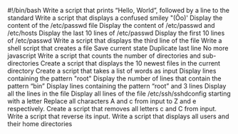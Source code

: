 #!/bin/bash
Write a script that prints “Hello, World”, followed by a line to the standard
Write a script that displays a confused smiley "(Ôo)'
Display the content of the /etc/passwd file
Display the content of /etc/passwd and /etc/hosts
Display the last 10 lines of /etc/passwd
Display the first 10 lines of /etc/passwd
Write a script that displays the third line of the file
Write a shell script that creates a file 
Save current state
Duplicate last line
No more javascript
Write a script that counts the number of directories and sub-directories
Create a script that displays the 10 newest files in the current directory
Create a script that takes a list of words as input 
Display lines containing the pattern "root"
Display the number of lines that contain the pattern “bin”
Display lines containing the pattern “root” and 3 lines
Display all the lines in the file 
Display all lines of the file /etc/ssh/sshdconfig starting with a letter
Replace all characters A and c from input to Z and e respectively.
Create a script that removes all letters c and C from input.
Write a script that reverse its input.
Write a script that displays all users and their home directories
